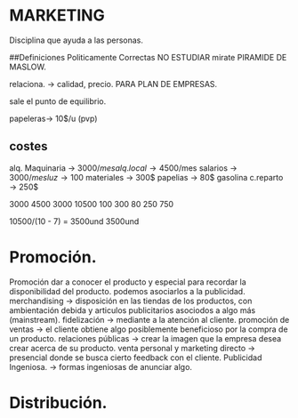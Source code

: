 # MARKETING 

Disciplina que ayuda a las personas.

##Definiciones Politicamente Correctas
NO ESTUDIAR
mirate PIRAMIDE DE MASLOW.


relaciona. → calidad, precio. PARA PLAN DE EMPRESAS.


sale el punto de equilibrio.

papeleras→ 10$/u (pvp)

costes
---
alq. Maquinaria → 3000$/mes
alq. local → 4500$/mes
salarios → 3000$/mes
luz → 100$
materiales → 300$
papelias → 80$
gasolina c.reparto → 250$


3000
4500
3000
   10500
100
300
80
250
   750

10500/(10 - 7) = 3500und
   3500und

# Promoción.

Promoción dar a conocer el producto y especial para recordar la disponibilidad del producto.
podemos asociarlos a la publicidad.
merchandising → disposición en las tiendas de los productos, con ambientación debida y articulos
publicitarios asociodos a algo más (mainstream).
fidelización → mediante a la atención al cliente.
promoción de ventas → el cliente obtiene algo posiblemente beneficioso por la compra de un producto.
relaciones públicas → crear la imagen que la empresa desea crear acerca de su producto.
venta personal y marketing directo → presencial donde se busca cierto feedback con el cliente. 
Publicidad Ingeniosa. → formas ingeniosas de anunciar algo.

# Distribución.







